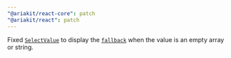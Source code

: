 ```yaml
---
"@ariakit/react-core": patch
"@ariakit/react": patch
---
```


Fixed [`SelectValue`](https://ariakit.org/reference/select-value) to display the [`fallback`](https://ariakit.org/reference/select-value#fallback) when the value is an empty array or string.
